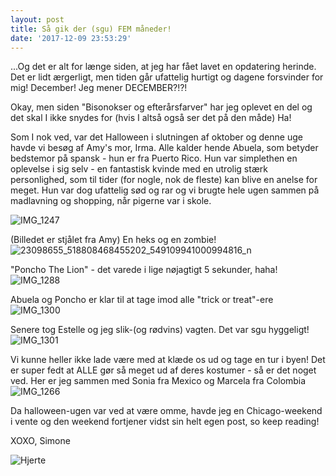 ```yaml
---
layout: post
title: Så gik der (sgu) FEM måneder!
date: '2017-12-09 23:53:29'
---
```


...Og det er alt for længe siden, at jeg har fået lavet en opdatering herinde. 
Det er lidt ærgerligt, men tiden går ufattelig hurtigt og dagene forsvinder for mig!
December! Jeg mener DECEMBER?!?! 

Okay, men siden "Bisonokser og efterårsfarver" har jeg oplevet en del og det skal I ikke snydes for (hvis I altså også ser det på den måde) Ha! 

Som I nok ved, var det Halloween i slutningen af oktober og denne uge havde vi besøg af Amy's mor, Irma. Alle kalder hende Abuela, som betyder bedstemor på spansk - hun er fra Puerto Rico. Hun var simplethen en oplevelse i sig selv - en fantastisk kvinde med en utrolig stærk personlighed, som til tider (for nogle, nok de fleste) kan blive en anelse for meget. Hun var dog ufattelig sød og rar og vi brugte hele ugen sammen på madlavning og shopping, når pigerne var i skole. 

![IMG_1247](/content/images/2017/12/IMG_1247.JPG)

(Billedet er stjålet fra Amy)
En heks og en zombie!
![23098655_518808468455202_549109941000994816_n](/content/images/2017/12/23098655_518808468455202_549109941000994816_n.jpg)

"Poncho The Lion" - det varede i lige nøjagtigt 5 sekunder, haha!
![IMG_1288](/content/images/2017/12/IMG_1288.JPG)

Abuela og Poncho er klar til at tage imod alle "trick or treat"-ere
![IMG_1300](/content/images/2017/12/IMG_1300.JPG)

Senere tog Estelle og jeg slik-(og rødvins) vagten. Det var sgu hyggeligt!
![IMG_1301](/content/images/2017/12/IMG_1301.jpg)

Vi kunne heller ikke lade være med at klæde os ud og tage en tur i byen!
Det er super fedt at ALLE gør så meget ud af deres kostumer - så er det noget ved.
Her er jeg sammen med Sonia fra Mexico og Marcela fra Colombia
![IMG_1266](/content/images/2017/12/IMG_1266.JPG)

Da halloween-ugen var ved at være omme, havde jeg en Chicago-weekend i vente og den weekend fortjener vidst sin helt egen post, so keep reading!

XOXO, Simone

![Hjerte](/content/images/2017/12/Hjerte.jpg)
